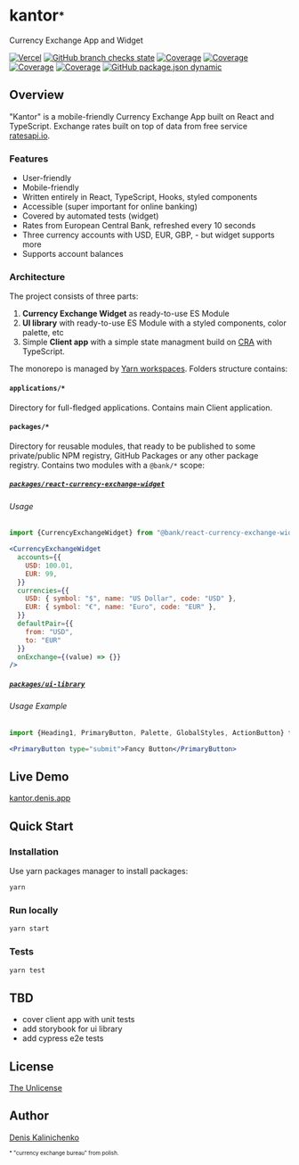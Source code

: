 # kantor<sub><sup>*</sup></sub>
 Currency Exchange App and Widget

[![Vercel](http://therealsujitk-vercel-badge.vercel.app/?app=kantor)](https://kantor.denis.app)
[![GitHub branch checks state](https://img.shields.io/github/checks-status/denis-kalinichenko/kantor/main)](https://github.com/denis-kalinichenko/kantor/deployments)
[![Coverage](https://kantor.denis.app/coverage/badge-statements.svg)](https://kantor.denis.app/coverage/lcov-report/index.html)
[![Coverage](https://kantor.denis.app/coverage/badge-branches.svg)](https://kantor.denis.app/coverage/lcov-report/index.html)
[![Coverage](https://kantor.denis.app/coverage/badge-functions.svg)](https://kantor.denis.app/coverage/lcov-report/index.html)
[![Coverage](https://kantor.denis.app/coverage/badge-lines.svg)](https://kantor.denis.app/coverage/lcov-report/index.html)
[![GitHub package.json dynamic](https://img.shields.io/github/package-json/version/denis-kalinichenko/kantor)](https://github.com/denis-kalinichenko/kantor/releases)


## Overview

"Kantor" is a mobile-friendly Currency Exchange App built on React and TypeScript. Exchange rates built on top of data from free service [ratesapi.io](https://ratesapi.io). 

### Features

* User-friendly
* Mobile-friendly
* Written entirely in React, TypeScript, Hooks, styled components
* Accessible (super important for online banking)
* Covered by automated tests (widget)
* Rates from European Central Bank, refreshed every 10 seconds
* Three currency accounts with USD, EUR, GBP, - but widget supports more
* Supports account balances

### Architecture

The project consists of three parts:

1. **Currency Exchange Widget** as ready-to-use ES Module
2. **UI library** with ready-to-use ES Module with a styled components, color palette, etc
3. Simple **Client app** with a simple state managment build on [CRA](https://github.com/facebook/create-react-app) with TypeScript.

The monorepo is managed by [Yarn workspaces](https://classic.yarnpkg.com/en/docs/workspaces). Folders structure contains:

#### `applications/*`
Directory for full-fledged applications. Contains main Client application.

#### `packages/*`
Directory for reusable modules, that ready to be published to some private/public NPM registry,  GitHub Packages or any other package registry. Contains two modules with a `@bank/*` scope:

##### [`packages/react-currency-exchange-widget`](packages/react-currency-exchange-widget)
###### Usage
```javascript
import {CurrencyExchangeWidget} from "@bank/react-currency-exchange-widget";
```

```jsx
<CurrencyExchangeWidget
  accounts={{
    USD: 100.01,
    EUR: 99,
  }}
  currencies={{
    USD: { symbol: "$", name: "US Dollar", code: "USD" },
    EUR: { symbol: "€", name: "Euro", code: "EUR" },
  }}
  defaultPair={{
    from: "USD",
    to: "EUR"
  }}
  onExchange={(value) => {}}
/>
```
##### [`packages/ui-library`](packages/ui-library)
###### Usage Example
```javascript
import {Heading1, PrimaryButton, Palette, GlobalStyles, ActionButton} from "@bank/ui-library";
```

```jsx
<PrimaryButton type="submit">Fancy Button</PrimaryButton>
```

## Live Demo

[kantor.denis.app](https://kantor.denis.app)

## Quick Start

### Installation

Use yarn packages manager to install packages:

```bash
yarn
```

### Run locally

```bash
yarn start
```

### Tests

```bash
yarn test
```

## TBD

* cover client app with unit tests
* add storybook for ui library
* add cypress e2e tests


## License

[The Unlicense](LICENSE)

## Author

[Denis Kalinichenko](https://github.com/denis-kalinichenko)

<sub><sup>* "currency exchange bureau" from polish.</sub></sup>
